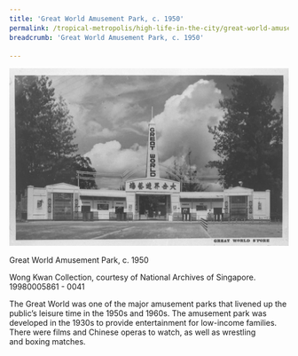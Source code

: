 ```yaml
---
title: 'Great World Amusement Park, c. 1950'
permalink: /tropical-metropolis/high-life-in-the-city/great-world-amusement-park-1950/
breadcrumb: 'Great World Amusement Park, c. 1950'

---
```



![Great World Amusement Park, c. 1950](/images/Sub2-12-Great-World.jpg)
<div class="custom-caption">
<div><p>Great World Amusement Park, c. 1950</p></div>
<div>Wong Kwan Collection, courtesy of National Archives of Singapore.</div>
<div>19980005861 - 0041</div>
</div>

The Great World was one of the major amusement parks that livened up the public’s leisure time in the 1950s and 1960s. The amusement park was developed in the 1930s to provide entertainment for low-income families. There were films and Chinese operas to watch, as well as wrestling and boxing matches.



